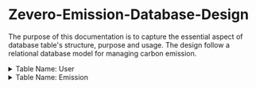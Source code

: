 # Zevero-Emission-Database-Design

The purpose of this documentation is to capture the essential aspect of database table's structure, purpose and usage. The design follow a relational database model for managing carbon emission.

<details>
<summary>
    Table Name: User 
</summary>

User table contains all the information about the user accounts. The purpose of this table is store user information which can be used for login, retreiving sensitive user data.

## Fields

| Field Name | Data Type | Description                                                             | Constraints                               |
| ---------- | --------- | ----------------------------------------------------------------------- | ----------------------------------------- |
| Id         | Int       | Unique Identifier for each User                                         | Not Null, Unique, Auto Increment, Primary |
| Username   | Varchar   | User's username                                                         | Not Null, Unique                          |
| Password   | Varchar   | User's password                                                         | Not Null                                  |
| Last_login | datetime  | Timestamp indicating the user was last logged in.                       |                                           |
| First_name | Varchar   | User's first name                                                       | Not Null                                  |
| Last_name  | Varchar   | User's last name                                                        | Not Null                                  |
| Email      | Varchar   | User's registered email                                                 | Not Null, Unique                          |
| is_active  | Boolean   | Bool value, True indicates whether the account is active and vice versa | Not Null                                  |
| Created_at | Varchar   | Timestamp indicating the account creation                               | Not Null                                  |
| Addresss   | Varchar   | Physical address of the user                                            | Not Null                                  |

## Primary Key:

- Id: Unique identifier of each user.

## Indexes:

- Primary: Id - Unique identifier of each user.
- username: Username - Unique username of each user.

## Relationships:

**User** table has one-to-many relationship with **Emission** table.

## Sample Data:

| Id  | Username  | Password                  | Last_login                 | First_name | Last_name | Email                    | is_active | Created_at                 | Address    |
| --- | --------- | ------------------------- | -------------------------- | ---------- | --------- | ------------------------ | --------- | -------------------------- | ---------- |
| 1   | Hello1234 | pbkdf2_sha256$320000$hasd | 2023-02-19 06:45:50.492456 | Hello      | World     | helloworld12@example.com | 1         | 2022-06-15 06:18:40.721434 | london, UK |

## Additional Notes:

By default, password are hashed with PBKDF2 algorithm with a SHA256 hash

</details>

<details>
<summary>Table Name: Emission</summary>

Emission table contains the record of emissions registered by the user account which can be retrieve for complex calculations and visualization.

## Fields

| Field Name   | Data Type | Description                                      | Constraints                               |
| ------------ | --------- | ------------------------------------------------ | ----------------------------------------- |
| Id           | Int       | Unique Identifier for each emission record       | Not Null, Unique, Auto Increment, Primary |
| user_Id      | Int       | Identifier for relationship with user table      | Not Null, Foreign                         |
| Item         | Varchar   | Emission category for each record                | Not Null                                  |
| address_from | Varchar   | Starting point of the delivery                   | Not Null                                  |
| address_to   | Varchar   | Destination point of the delivery                | Not Null                                  |
| quantity     | BigInt    | Amount of goods to deliver                       | Not Null                                  |
| updated_at   | datetime  | Timestamp indicating when the record was updated |                                           |
| created_at   | datetime  | Timestamp indicating when the record was created | Not Null                                  |

## Primary Key:

- Id : Unique Identifier for each emission record

## Foreign keys:

- user_Id: User.Id - Identifier for relationship with user table

## Indexes:

- Primary: Id - Unique Identifier for each emission record
- user_Id: user_Id - Identifier for relationship with user table

## Relationships:

**Emission** table has many-to-one relationship with **User** table.

## Sample Data:

| Id  | user_Id | Item   | address_from                | address_to                 | quantity | updated_at | created_at                 |
| --- | ------- | ------ | --------------------------- | -------------------------- | -------- | ---------- | -------------------------- |
| 1   | 1       | Item A | 123 high street, london, UK | 321 low street, london, UK | 10       |            | 2023-02-01 09:15:25.048370 |

</details>
